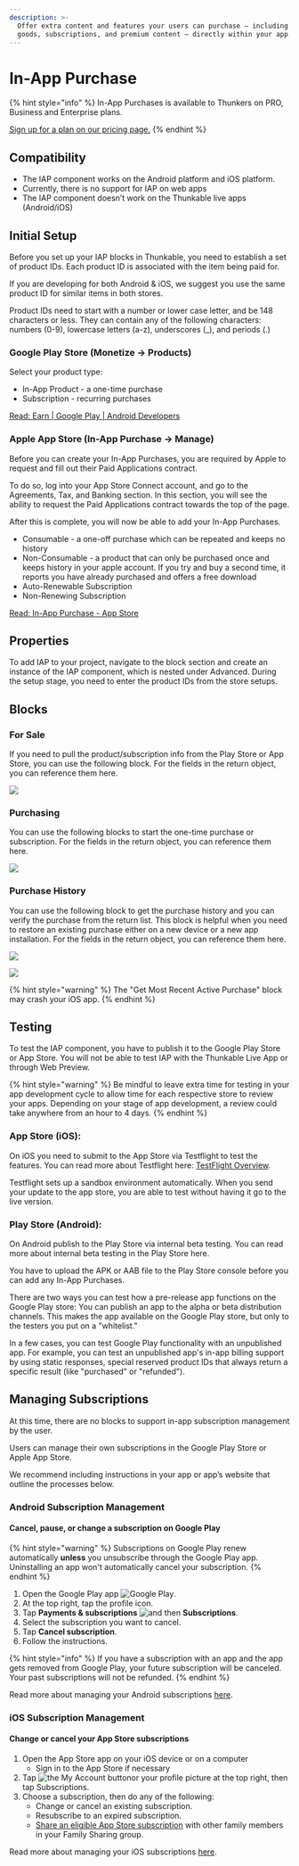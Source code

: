 ```yaml
---
description: >-
  Offer extra content and features your users can purchase — including digital
  goods, subscriptions, and premium content — directly within your app.
---
```


# In-App Purchase

{% hint style="info" %}
In-App Purchases is available to Thunkers on PRO, Business and Enterprise plans.&#x20;

[Sign up for a plan on our pricing page.](https://thunkable.com/#/pricing)
{% endhint %}

## Compatibility

* The IAP component works on the Android platform and iOS platform.
* Currently, there is no support for IAP on web apps
* The IAP component doesn’t work on the Thunkable live apps (Android/iOS)

## **Initial Setup**

Before you set up your IAP blocks in Thunkable, you need to establish a set of product IDs. Each product ID is associated with the item being paid for.&#x20;

If you are developing for both Android & iOS, we suggest you use the same product ID for similar items in both stores.

Product IDs need to start with a number or lower case letter, and be 148 characters or less. They can contain  any of the following characters: numbers (0-9), lowercase letters (a-z), underscores (\_), and periods (.)

### Google Play Store (Monetize → Products)

Select your product type:

* In-App Product - a one-time purchase
* Subscription - recurring purchases

[Read: Earn | Google Play | Android Developers](https://developer.android.com/distribute/best-practices/earn)

### Apple App Store (In-App Purchase → Manage)

Before you can create your In-App Purchases, you are required by Apple to request and fill out their Paid Applications contract.

To do so, log into your App Store Connect account, and go to the Agreements, Tax, and Banking section. In this section, you will see the ability to request the Paid Applications contract towards the top of the page.

After this is complete, you will now be able to add your In-App Purchases.

* Consumable - a one-off purchase which can be repeated and keeps no history&#x20;
* Non-Consumable - a product that can only be purchased once and keeps history in your apple account. If you try and buy a second time, it reports you have already purchased and offers a free download
* Auto-Renewable Subscription
* Non-Renewing Subscription

[Read: In-App Purchase - App Store](https://developer.apple.com/in-app-purchase/)

## Properties

To add IAP to your project, navigate to the block section and create an instance of the IAP component, which is nested under Advanced. During the setup stage, you need to enter the product IDs from the store setups.



## Blocks

### For Sale

If you need to pull the product/subscription info from the Play Store or App Store, you can use the following block. For the fields in the return object, you can reference them here.

![](<.gitbook/assets/Blocks- For sale.png>)

### Purchasing

You can use the following blocks to start the one-time purchase or subscription. For the fields in the return object, you can reference them here.

![](<.gitbook/assets/image (215) (1).png>)

### Purchase History&#x20;

You can use the following block to get the purchase history and you can verify the purchase from the return list. This block is helpful when you need to restore an existing purchase either on a new device or a new app installation. For the fields in the return object, you can reference them here.

![](.gitbook/assets/Blocks-PurchaseHistory1.png)

![](.gitbook/assets/Blocks-PurchaseHistory2.png)

{% hint style="warning" %}
The "Get Most Recent Active Purchase" block may crash your iOS app.&#x20;
{% endhint %}

## Testing

To test the IAP component, you have to publish it to the Google Play Store or App Store. You will not be able to test IAP with the Thunkable Live App or through Web Preview.

{% hint style="warning" %}
Be mindful to leave extra time for testing in your app development cycle to allow time for each respective store to review your apps. Depending on your stage of app development, a review could take anywhere from an hour to 4 days.
{% endhint %}

### App Store (iOS):

On iOS you need to submit to the App Store via Testflight to test the features. You can read more about Testflight here: [TestFlight Overview](https://docs.thunkable.com/publish-to-app-store-ios/testflight-overview).&#x20;

Testflight sets up a sandbox environment automatically. When you send your update to the app store, you are able to test without having it go to the live version.

### Play Store (Android):

On Android publish to the Play Store via internal beta testing. You can read more about internal beta testing in the Play Store here.

You have to upload the APK or AAB file to the Play Store console before you can add any In-App Purchases.

There are two ways you can test how a pre-release app functions on the Google Play store: You can publish an app to the alpha or beta distribution channels. This makes the app available on the Google Play store, but only to the testers you put on a "whitelist."

&#x20;In a few cases, you can test Google Play functionality with an unpublished app. For example, you can test an unpublished app's in-app billing support by using static responses, special reserved product IDs that always return a specific result (like "purchased" or "refunded").

## Managing Subscriptions

At this time, there are no blocks to support in-app subscription management by the user.&#x20;

Users can manage their own subscriptions in the Google Play Store or Apple App Store.

We recommend including instructions in your app or app’s website that outline the processes below.

### Android Subscription Management

#### Cancel, pause, or change a subscription on Google Play&#x20;

{% hint style="warning" %}
Subscriptions on Google Play renew automatically **unless** you unsubscribe through the Google Play app. Uninstalling an app won't automatically cancel your subscription.&#x20;
{% endhint %}

1. Open the Google Play app ![Google Play](https://lh3.googleusercontent.com/7R1uFoIRzvb36XFP28r43j53tmk94Y0IfBNNOeIqlvtAvVlzxobBCxFku2aHloYYoR4=h36).
2. At the top right, tap the profile icon.
3. Tap **Payments & subscriptions** ![and then](https://lh3.googleusercontent.com/3\_l97rr0GvhSP2XV5OoCkV2ZDTIisAOczrSdzNCBxhIKWrjXjHucxNwocghoUa39gw=w36-h36) **Subscriptions**.
4. Select the subscription you want to cancel.
5. Tap **Cancel subscription**.
6. Follow the instructions.

{% hint style="info" %}
If you have a subscription with an app and the app gets removed from Google Play, your future subscription will be canceled. Your past subscriptions will not be refunded.
{% endhint %}

Read more about managing your Android subscriptions [here](https://support.google.com/googleplay/answer/7018481?hl=en\&co=GENIE.Platform%3DAndroid#zippy=%2Ccancel-a-subscription-on-the-google-play-app).

### iOS Subscription Management

#### Change or cancel your App Store subscriptions&#x20;

1. Open the App Store app on your iOS device or on a computer
   * Sign in to the App Store if necessary
2. Tap  <img src="https://lh6.googleusercontent.com/I6R62VCS_F11SgaTmivEk-xcoDKPmOkM8PdTfs-4EXqb5mVeBLD2k67hmV_6j3NBLYva4IR5-sCT1rfvIAoYoyE7_5CbDRNXGzjLsBK2CP4JuNwQenVV8lWgAVWVDUxQDbzvZWvH" alt="the My Account button" data-size="line">or your profile picture at the top right, then tap Subscriptions.
3. Choose a subscription, then do any of the following:
   * Change or cancel an existing subscription.
   * Resubscribe to an expired subscription.
   * [Share an eligible App Store subscription](https://support.apple.com/guide/iphone/share-subscriptions-iph6e7917d3f/15.0/ios/15.0#iph6f8d8ed1c) with other family members in your Family Sharing group.

Read more about managing your iOS subscriptions [here](https://support.apple.com/guide/iphone/manage-purchases-subscriptions-settings-iph3dfd91de/ios).
